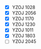 - [x] YZOJ 1028
- [x] YZOJ 2056
- [x] YZOJ 1170
- [x] YZOJ 1230
- [x] YZOJ 1011
- [x] YZOJ 1803
- [ ] YZOJ 2045